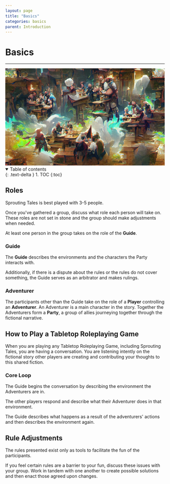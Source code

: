 ```yaml
---
layout: page
title: "Basics"
categories: basics
parent: Introduction
---
```


# Basics

---

<img src="Art_Tavern.png" alt="Adventurers in a Tavern">

<details open markdown="block">
  <summary>
    Table of contents
  </summary>
  {: .text-delta }
1. TOC
{:toc}
</details>

## Roles

Sprouting Tales is best played with 3-5 people. 

Once you've gathered a group, discuss what role each person will take on. These roles are not set in stone and the group should make adjustments when needed.
 
At least one person in the group takes on the role of the **Guide**. 
 
### Guide

The **Guide** describes the environments and the characters the Party interacts with. 

Additionally, if there is a dispute about the rules or the rules do not cover something, the Guide serves as an arbitrator and makes rulings.

### Adventurer

The participants other than the Guide take on the role of a **Player** controlling an **Adventurer**. An Adventurer is a main character in the story. Together the Adventurers form a **Party**, a group of allies journeying together through the fictional narrative.

## How to Play a Tabletop Roleplaying Game

When you are playing any Tabletop Roleplaying Game, including Sprouting Tales, you are having a conversation. You are listening intently on the fictional story other players are creating and contributing your thoughts to this shared fiction.

### Core Loop

The Guide begins the conversation by describing the environment the Adventurers are in.

The other players respond and describe what their Adventurer does in that environment. 

The Guide describes what happens as a result of the adventurers' actions and then describes the environment again. 

## Rule Adjustments

The rules presented exist only as tools to facilitate the fun of the participants.

If you feel certain rules are a barrier to your fun, discuss these issues with your group. Work in tandem with one another to create possible solutions and then enact those agreed upon changes. 


